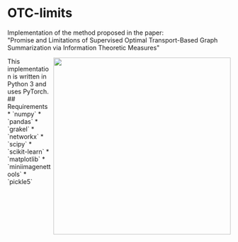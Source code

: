 # OTC-limits
Implementation of the method proposed in the paper:   
"Promise and Limitations of Supervised Optimal Transport-Based Graph Summarization via Information Theoretic Measures"

<img align="right" src= "[https://github.com/amdegroot/ssd.pytorch/blob/master/doc/ssd.png](https://github.com/sepideh-nsf/OTC-limits/blob/main/High%20Quality%20Graphical%20Abstract.JPG)" height = 400/>
This implementation is written in Python 3 and uses PyTorch.
## Requirements
* `numpy`
* `pandas`
* `grakel`
* `networkx`
* `scipy`
* `scikit-learn`
* `matplotlib`
* `miniimagenettools`
* `pickle5`
